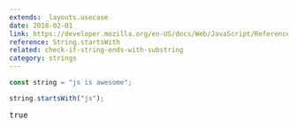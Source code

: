 ```yaml
---
extends: _layouts.usecase
date: 2018-02-01
link: https://developer.mozilla.org/en-US/docs/Web/JavaScript/Reference/Global_Objects/String/startsWith
reference: String.startsWith
related: check-if-string-ends-with-substring
category: strings
---
```


```javascript
const string = "js is awesome";

string.startsWith("js");
```

<pre class="output">true</pre>
